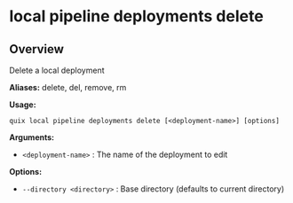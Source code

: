 # local pipeline deployments delete

## Overview

Delete a local deployment

**Aliases:** delete, del, remove, rm

**Usage:**

```
quix local pipeline deployments delete [<deployment-name>] [options]
```

**Arguments:**

- `<deployment-name>` : The name of the deployment to edit

**Options:**

- `--directory <directory>` : Base directory (defaults to current directory)

